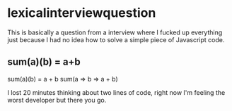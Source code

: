 # lexicalinterviewquestion

This is basically a question from a interview where I fucked up everything just because I had no idea how to solve a simple piece of Javascript code.

## sum(a)(b) = a+b

sum(a)(b) = a + b 
sum(a => b => a + b) 

I lost 20 minutes thinking about two lines of code, right now I'm feeling the worst developer but there you go. 

